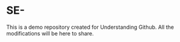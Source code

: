 # SE-
This is a demo repository created for Understanding Github. All the modifications will be here to share.
